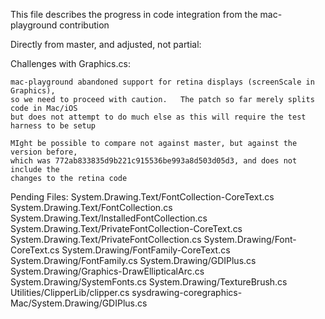 This file describes the progress in code integration from the mac-playground contribution

Directly from master, and adjusted, not partial:

Challenges with Graphics.cs:

	mac-playground abandoned support for retina displays (screenScale in Graphics),
	so we need to proceed with caution.   The patch so far merely splits code in Mac/iOS
	but does not attempt to do much else as this will require the test harness to be setup

	MIght be possible to compare not against master, but against the version before,
	which was 772ab833835d9b221c915536be993a8d503d05d3, and does not include the 
	changes to the retina code

Pending Files:
System.Drawing.Text/FontCollection-CoreText.cs
System.Drawing.Text/FontCollection.cs
System.Drawing.Text/InstalledFontCollection.cs
System.Drawing.Text/PrivateFontCollection-CoreText.cs
System.Drawing.Text/PrivateFontCollection.cs
System.Drawing/Font-CoreText.cs
System.Drawing/FontFamily-CoreText.cs
System.Drawing/FontFamily.cs
System.Drawing/GDIPlus.cs
System.Drawing/Graphics-DrawEllipticalArc.cs
System.Drawing/SystemFonts.cs
System.Drawing/TextureBrush.cs
Utilities/ClipperLib/clipper.cs
sysdrawing-coregraphics-Mac/System.Drawing/GDIPlus.cs
